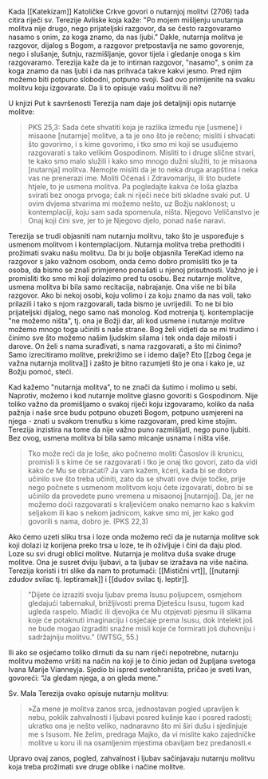 Kada [[Katekizam]] Katoličke Crkve govori o nutarnjoj molitvi (2706) tada citira riječi sv. Terezije Avliske koja kaže: "Po mojem mišljenju unutarnja molitva nije drugo, nego prijateljski razgovor, da se često razgovaramo nasamo s onim, za koga znamo, da nas ljubi." Dakle, nutarnja molitva je razgovor, dijalog s Bogom, a razgovor pretpostavlja ne samo govorenje, nego i slušanje, šutnju, razmišljanje, govor tijela i gledanje onoga s kim razgovaramo. Terezija kaže da je to intiman razgovor, "nasamo", s onim za koga znamo da nas ljubi i da nas prihvaća takve kakvi jesmo. Pred njim možemo biti potpuno slobodni, potpuno svoji. Sad ovo primijenite na svaku molitvu koju izgovarate. Da li to opisuje vašu molitvu ili ne?
  
 U knjizi Put k savršenosti Terezija nam daje još detaljniji opis nutarnje molitve:

>PKS 25,3:  Sada ćete shvatiti koja je razlika između nje [usmene] i misaone [nutarnje] molitve, a ta je ono što je rečeno; misliti i shvaćati što govorimo, i s kime govorimo, i tko smo mi koji se usuđujemo razgovarati s tako velikim Gospodinom. Misliti to i druge slične stvari, te kako smo malo služili i kako smo mnogo dužni služiti, to je misaona [nutarnja] molitva. Nemojte misliti da je to neka druga arapština i neka vas ne prenerazi ime. Moliti Očenaš i Zdravomariju, ili što budete htjele, to je usmena molitva. Pa pogledajte kakva će loša glazba svirati bez onoga prvoga; čak ni riječi neće biti skladne svaki put. U ovim dvjema stvarima mi možemo nešto, uz Božju naklonost; u kontemplaciji, koju sam sada spomenula, ništa. Njegovo Veličanstvo je Onaj koji čini sve, jer to je Njegovo djelo, ponad naše naravi.

Terezija se trudi objasniti nam nutarnju molitvu, tako što je uspoređuje s usmenom molitvom i kontemplacijom. Nutarnja molitva treba prethoditi i prožimati svaku našu molitvu. Da bi ju bolje objasnila TereKad idemo na razgovor s jako važnom osobom, onda ćemo dobro promisliti tko je ta osoba, da bismo se znali primjereno ponašati u njenoj prisutnosti. Važno je i promisliti tko smo mi koji dolazimo pred tu osobu. Bez nutarnje molitve, usmena molitva bi bila samo recitacija, nabrajanje. Ona više ne bi bila razgovor. Ako bi nekoj osobi, koju volimo i za koju znamo da nas voli, tako prilazili i tako s njom razgovarali, tada bismo je uvrijedili. To ne bi bio prijateljski dijalog, nego samo naš monolog. Kod motrenja tj. kontemplacije "ne možemo ništa", tj. ona je Božji dar, ali kod usmene i nutarnje molitve možemo mnogo toga učiniti s naše strane. Bog želi vidjeti da se mi trudimo i činimo sve što možemo našim ljudskim silama i tek onda daje milosti i darove. On želi s nama surađivati, s nama razgovarati, a što mi činimo? Samo izrecitiramo molitve, prekrižimo se i idemo dalje? Eto [[zbog čega je važna nutarnja molitva]] i zašto je bitno razumjeti što je ona i kako je, uz Božju pomoć, steći.

Kad kažemo "nutarnja molitva", to ne znači da šutimo i molimo u sebi. Naprotiv, možemo i kod nutarnje molitve glasno govoriti s Gospodinom. Nije toliko važno da promišljamo o svakoj riječi koju izgovaramo, koliko da naša pažnja i naše srce budu potpuno obuzeti Bogom, potpuno usmjereni na njega - znati u svakom trenutku s kime razgovaram, pred kime stojim. Terezija inzistira na tome da nije važno puno razmišljati, nego puno ljubiti. Bez ovog, usmena molitva bi bila samo micanje usnama i ništa više.

>Tko može reći da je loše, ako počnemo moliti Časoslov ili krunicu, promisli li s kime će se razgovarati i tko je onaj tko govori, zato da vidi kako će Mu se obraćati? Ja vam kažem, kćeri, kada bi se dobro učinilo sve što treba učiniti, zato da se shvati ove dvije točke, prije nego počnete s usmenom molitvom koju ćete izgovarati, dobro bi se učinilo da provedete puno vremena u misaonoj [nutarnjoj]. Da, jer ne možemo doći razgovarati s kraljevićem onako nemarno kao s kakvim seljakom ili kao s nekom jadnicom, kakve smo mi, jer kako god govorili s nama, dobro je. (PKS 22,3)

Ako ćemo uzeti sliku trsa i loze onda možemo reći da je nutarnja molitve sok koji dolazi iz korijena preko trsa u loze, te ih oživljuje i čini da daju plod. Loze su svi drugi oblici molitve. Nutarnja je molitva duša svake druge molitve. Ona je susret dviju ljubavi, a ta ljubav se izražava na više načina. Terezija koristi i tri slike da nam to protumači: [[Mistični vrt]], [[nutarnji zdudov svilac tj. leptiramak]] i [[dudov svilac tj. leptir]].

>"Dijete će izraziti svoju ljubav prema Isusu poljupcem, osmjehom gledajući tabernakul, brižljivosti prema Djetešcu Isusu, tugom kad ugleda raspelo. Mladić ili djevojka će Mu otpjevati pjesmu ili slikama koje će potaknuti imaginaciju i osjećaje prema Isusu, dok intelekt još ne bude mogao izgraditi snažne misli koje će formirati još  duhovniju i sadržajniju molitvu." (IWTSG, 55.)

Ili ako se osjećamo toliko dirnuti da su nam riječi nepotrebne, nutarnju molitvu možemo vršiti na način na koji je to činio jedan od župljana svetoga Ivana Marije Vianneyja. Sjedio bi ispred svetohraništa, pričao je sveti Ivan, govoreći: “Ja gledam njega, a on gleda mene.”

Sv. Mala Terezija ovako opisuje nutarnju molitvu: 
>»Za mene je molitva zanos srca, jednostavan pogled upravljen k nebu, poklik zahvalnosti i ljubavi posred kušnje kao i posred radosti; ukratko ona je nešto veliko, nadnaravno što mi širi dušu i sjedinjuje me s Isusom. Ne želim, predraga Majko, da vi mislite kako zajedničke molitve u koru ili na osamljenim mjestima obavljam bez predanosti.«

Upravo ovaj zanos, pogled, zahvalnost i ljubav sačinjavaju nutarnju molitvu koja treba prožimati sve druge oblike i načine molitve. 